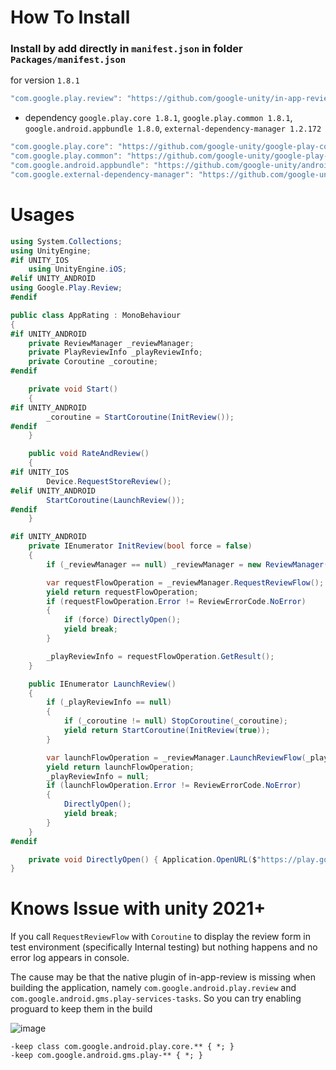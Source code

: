 # How To Install

### Install by add directly in `manifest.json` in folder `Packages/manifest.json`


for version `1.8.1`
```csharp
"com.google.play.review": "https://github.com/google-unity/in-app-review.git#1.8.1",
```


- dependency `google.play.core 1.8.1`, `google.play.common 1.8.1`, `google.android.appbundle 1.8.0`, `external-dependency-manager 1.2.172`
```csharp
"com.google.play.core": "https://github.com/google-unity/google-play-core.git#1.8.1",
"com.google.play.common": "https://github.com/google-unity/google-play-common.git#1.8.1",
"com.google.android.appbundle": "https://github.com/google-unity/android-app-bundle.git#1.8.0",
"com.google.external-dependency-manager": "https://github.com/google-unity/external-dependency-manager.git#1.2.172",
```


# Usages

```csharp
using System.Collections;
using UnityEngine;
#if UNITY_IOS
    using UnityEngine.iOS;
#elif UNITY_ANDROID
using Google.Play.Review;
#endif

public class AppRating : MonoBehaviour
{
#if UNITY_ANDROID
    private ReviewManager _reviewManager;
    private PlayReviewInfo _playReviewInfo;
    private Coroutine _coroutine;
#endif

    private void Start()
    {
#if UNITY_ANDROID
        _coroutine = StartCoroutine(InitReview());
#endif
    }

    public void RateAndReview()
    {
#if UNITY_IOS
        Device.RequestStoreReview();
#elif UNITY_ANDROID
        StartCoroutine(LaunchReview());
#endif
    }

#if UNITY_ANDROID
    private IEnumerator InitReview(bool force = false)
    {
        if (_reviewManager == null) _reviewManager = new ReviewManager();

        var requestFlowOperation = _reviewManager.RequestReviewFlow();
        yield return requestFlowOperation;
        if (requestFlowOperation.Error != ReviewErrorCode.NoError)
        {
            if (force) DirectlyOpen();
            yield break;
        }

        _playReviewInfo = requestFlowOperation.GetResult();
    }

    public IEnumerator LaunchReview()
    {
        if (_playReviewInfo == null)
        {
            if (_coroutine != null) StopCoroutine(_coroutine);
            yield return StartCoroutine(InitReview(true));
        }

        var launchFlowOperation = _reviewManager.LaunchReviewFlow(_playReviewInfo);
        yield return launchFlowOperation;
        _playReviewInfo = null;
        if (launchFlowOperation.Error != ReviewErrorCode.NoError)
        {
            DirectlyOpen();
            yield break;
        }
    }
#endif

    private void DirectlyOpen() { Application.OpenURL($"https://play.google.com/store/apps/details?id={Application.identifier}"); }
}
```




# Knows Issue with unity 2021+

If you call `RequestReviewFlow` with `Coroutine` to display the review form in test environment (specifically Internal testing) but nothing happens and no error log appears in console.

The cause may be that the native plugin of in-app-review is missing when building the application, namely `com.google.android.play.review` and
`com.google.android.gms.play-services-tasks`. So you can try enabling proguard to keep them in the build

![image](https://user-images.githubusercontent.com/44673303/209791680-27351d06-2569-438e-97c1-bb2e537bb7db.png)


```text
-keep class com.google.android.play.core.** { *; }
-keep com.google.android.gms.play-** { *; }
```

